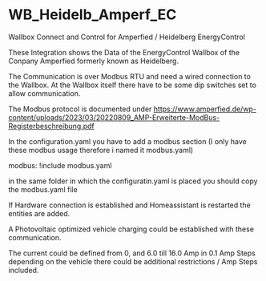 # WB_Heidelb_Amperf_EC
Wallbox Connect and Control for Amperfied / Heidelberg EnergyControl

These Integration shows the Data of the EnergyControl Wallbox of the Conpany Amperfied formerly known as Heidelberg.

The Communication is over Modbus RTU and need a wired connection to the Wallbox.
At the Wallbox itself there have to be some dip switches set to allow communication.

The Modbus protocol is documented under https://www.amperfied.de/wp-content/uploads/2023/03/20220809_AMP-Erweiterte-ModBus-Registerbeschreibung.pdf

In the configuration.yaml you have to add a modbus section
(I only have these modbus usage therefore i named it modbus.yaml)

modbus: !include modbus.yaml

in the same folder in which the configuratin.yaml is placed you should copy the modbus.yaml file

If Hardware connection is established and Homeassistant is restarted the entities are added.

A Photovoltaic optimized vehicle charging could be established with these communication.

The current could be defined from 0, and 6.0 till 16.0 Amp in 0.1 Amp Steps
depending on the vehicle there could be additional restrictions / Amp Steps included.

